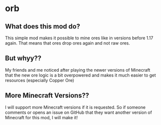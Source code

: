 # orb

## What does this mod do?
This simple mod makes it possible to mine ores like in versions before 1.17 again. That means that ores drop ores again and not raw ores.

## But whyy??
My friends and me noticed after playing the newer versions of Minecraft that the new ore logic is a bit overpowered and makes it much easier to get resources (especially Copper Ore)

## More Minecraft Versions??
I will support more Minecraft versions if it is requested. So if someone comments or opens an issue on GitHub that they want another version of Minecraft for this mod, I will make it!

